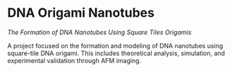 # DNA Origami Nanotubes
<medium><i>The Formation of DNA Nanotubes Using Square Tiles Origamis</i></medium>

A project focused on the formation and modeling of DNA nanotubes using square-tile DNA origami. This includes theoretical analysis, simulation, and experimental validation through AFM imaging.
